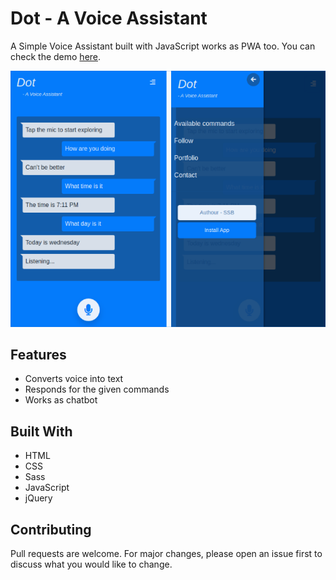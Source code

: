 # Dot - A Voice Assistant

A Simple Voice Assistant built with JavaScript works as PWA too.
You can check the demo [here](https://ssb-dot.netlify.app/).


![Screenshot 1](https://github.com/Sanjay-Sahu-Bandla/Voice-Assistant/blob/master/Assets/images/screenshots/home.png?raw=true)

## Features

- Converts voice into text
- Responds for the given commands
- Works as chatbot

## Built With

- HTML
- CSS
- Sass
- JavaScript
- jQuery

## Contributing
Pull requests are welcome. For major changes, please open an issue first to discuss what you would like to change.
